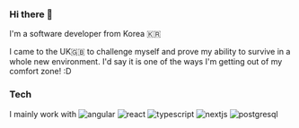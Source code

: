 ### Hi there 👋

I'm a software developer from Korea 🇰🇷

I came to the UK🇬🇧 to challenge myself and prove my ability to survive in a whole new environment.
I'd say it is one of the ways I'm getting out of my comfort zone! :D

### Tech
I mainly work with ![angular](https://img.shields.io/badge/Angular-DD0031?style=for-the-badge&logo=angular&logoColor=white) ![react](https://img.shields.io/badge/React-61DAFB.svg?style=for-the-badge&logo=React&logoColor=black) ![typescript](https://img.shields.io/badge/TypeScript-3178C6.svg?style=for-the-badge&logo=TypeScript&logoColor=white) ![nextjs](https://img.shields.io/badge/Next.js-000000.svg?style=for-the-badge&logo=nextdotjs&logoColor=white)
![postgresql](https://img.shields.io/badge/PostgreSQL-316192?style=for-the-badge&logo=postgresql&logoColor=white)


<!--
**imss0/imss0** is a ✨ _special_ ✨ repository because its `README.md` (this file) appears on your GitHub profile.

Here are some ideas to get you started:

- 🔭 I’m currently working on ...
- 🌱 I’m currently learning ...
- 👯 I’m looking to collaborate on ...
- 🤔 I’m looking for help with ...
- 💬 Ask me about ...
- 📫 How to reach me: ...
- 😄 Pronouns: ...
- ⚡ Fun fact: ...
-->
